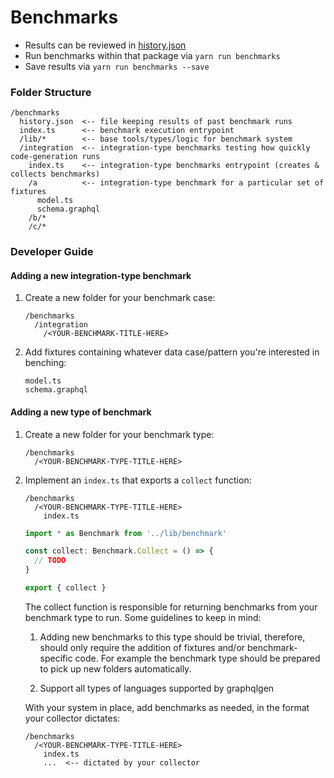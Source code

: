 # Benchmarks

- Results can be reviewed in [history.json](https://github.com/prisma/graphqlgen/blob/master/packages/graphqlgen/benchmarks/history.json)
- Run benchmarks within that package via `yarn run benchmarks`
- Save results via `yarn run benchmarks --save`

### Folder Structure

```
/benchmarks
  history.json  <-- file keeping results of past benchmark runs
  index.ts      <-- benchmark execution entrypoint
  /lib/*        <-- base tools/types/logic for benchmark system
  /integration  <-- integration-type benchmarks testing how quickly code-generation runs
    index.ts    <-- integration-type benchmarks entrypoint (creates & collects benchmarks)
    /a          <-- integration-type benchmark for a particular set of fixtures
      model.ts
      schema.graphql
    /b/*
    /c/*
```

### Developer Guide

#### Adding a new integration-type benchmark

1. Create a new folder for your benchmark case:

   ```
   /benchmarks
     /integration
       /<YOUR-BENCHMARK-TITLE-HERE>
   ```

2. Add fixtures containing whatever data case/pattern you're interested in benching:

   ```
   model.ts
   schema.graphql
   ```

#### Adding a new type of benchmark

1. Create a new folder for your benchmark type:

   ```
   /benchmarks
     /<YOUR-BENCHMARK-TYPE-TITLE-HERE>
   ```

2. Implement an `index.ts` that exports a `collect` function:

   ```
   /benchmarks
     /<YOUR-BENCHMARK-TYPE-TITLE-HERE>
       index.ts
   ```

   ```ts
   import * as Benchmark from '../lib/benchmark'

   const collect: Benchmark.Collect = () => {
     // TODO
   }

   export { collect }
   ```

   The collect function is responsible for returning benchmarks from your benchmark type to run. Some guidelines to keep in mind:

   1. Adding new benchmarks to this type should be trivial, therefore, should only require the addition of fixtures and/or benchmark-specific code. For example the benchmark type should be prepared to pick up new folders automatically.

   2. Support all types of languages supported by graphqlgen

   With your system in place, add benchmarks as needed, in the format your collector dictates:

   ```
   /benchmarks
     /<YOUR-BENCHMARK-TYPE-TITLE-HERE>
       index.ts
       ...  <-- dictated by your collector
   ```
